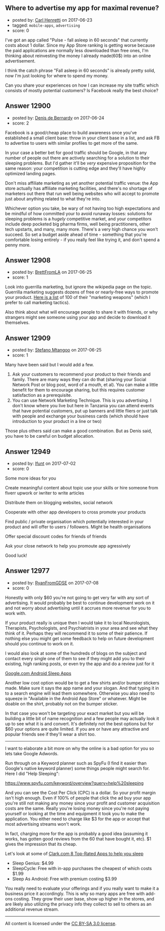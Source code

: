 ## Where to advertise my app for maximal revenue?

- posted by: [Carl Henretti](https://stackexchange.com/users/10936651/carl-henretti) on 2017-06-23
- tagged: `mobile-apps`, `advertising`
- score: 0

<p>I've got an app called "Pulse - fall asleep in 60 seconds" that currently costs about 1 dollar. Since my App Store ranking is getting worse because the paid applications are normally less downloaded than free ones, I'm thinking about reinvesting the money I already made(60$) into an online advertisement. </p>

<p>I think the catch phrase "Fall asleep in 60 seconds" is already pretty solid, now I'm just looking for where to spend my money. </p>

<p>Can you share your experiences on how I can increase my site traffic which consists of mostly potential customers? Is Facebook really the best choice?</p>



## Answer 12900

- posted by: [Denis de Bernardy](https://stackexchange.com/users/182468/denis-de-bernardy) on 2017-06-24
- score: 2

<p>Facebook is a good/cheap place to build awareness once you've established a small client base: throw in your client base in a list, and ask FB to advertise to users with similar profiles to get more of the same.</p>

<p>In your case a better bet for good traffic should be Google, in that any number of people out there are actively searching for a solution to their sleeping problems. But I'd gather it'll be <em>very</em> expensive proposition for the same reason: your competition is cutting edge and they'll have highly optimized landing pages.</p>

<p>Don't miss affiliate marketing as yet another potential traffic venue: the App store actually has affiliate marketing facilities, and there's no shortage of marketers out there that run well being websites who will accept to promote just about anything related to what they're into.</p>

<p>Whichever option you take, be wary of not having too high expectations and be mindful of how committed your to avoid runaway losses: solutions for sleeping problems is a <em>hugely</em> competitive market, and your competitors include deep pocketed big pharma firms, well being practitioners, other tech upstarts, and many, many more. There's a very high chance you won't succeed. So set a budget aside ahead of time - something that you're comfortable losing entirely - if you really feel like trying it, and don't spend a penny more.</p>



## Answer 12908

- posted by: [BrettFromLA](https://stackexchange.com/users/2813127/brettfromla) on 2017-06-25
- score: 1

<p>Look into guerrilla marketing, but ignore the wikipedia page on the topic. Guerrilla marketing suggests dozens of free or nearly-free ways to promote your product. <a href="http://www.evancarmichael.com/Entrepreneur-Advice/446/100-Marketing-Weapons.html" rel="nofollow noreferrer">Here is a list</a> of 100 of their "marketing weapons" (which I prefer to call marketing tactics).</p>

<p>Also think about what will encourage people to share it with friends, or why strangers might see someone using your app and decide to download it themselves.</p>



## Answer 12909

- posted by: [Stefano Mtangoo](https://stackexchange.com/users/365002/stefano-mtangoo) on 2017-06-25
- score: 1

<p>Many have been said but I would add a few.</p>

<ol>
<li>Ask your customers to recommend your product to their friends and family. There are many ways they can do that (sharing your Social Network Post or blog post, word of a mouth, et al). You can make a little benefit for them to encourage sharing, but this requires customer satisfaction as a prerequisite.</li>
<li>You can use Network Marketing Technique. This is you advertising. I don't know where you live but here in Tanzania you can attend events that have potential customers, put up banners and little fliers or just talk with people and exchange your business cards (which should have introduction to your product in a line or two)</li>
</ol>

<p>Those plus others said can make a good combination. But as Denis said, you have to be careful on budget allocation. </p>



## Answer 12949

- posted by: [Ifunt](https://stackexchange.com/users/8819009/ifunt) on 2017-07-02
- score: 0

<p>Some more ideas for you</p>

<p>Create meaningful content about topic use your skills or hire someone from fiverr upwork or iwriter to write articles</p>

<p>Distribute them on blogging websites, social network</p>

<p>Cooperate with other app developers to cross promote your products</p>

<p>Find public / private organisation which potentially interested in your product and will offer to users / followers.
Might be health organisations</p>

<p>Offer special discount codes for friends of friends</p>

<p>Ask your close network to help you promoute app agressively</p>

<p>Good luck!</p>



## Answer 12977

- posted by: [RyanFromGDSE](https://stackexchange.com/users/918629/ryanfromgdse) on 2017-07-08
- score: 0

<p>Honestly with only $60 you're not going to get very far with any sort of advertising. It would probably be best to continue development work on it and not worry about advertising until it accrues more revenue for you to work with.</p>

<p>If your product really is unique then I would take it to local Neurologists, Therapists, Psychologists, and Psychiatrists in your area and see what they think of it. Perhaps they will recommend it to some of their patience. If nothing else you might get some feedback to help on future development should you continue to work on it.</p>

<p>I would also look at some of the hundreds of blogs on the subject and contact every single one of them to see if they might add you to their existing, high ranking posts, or even try the app and do a review just for it</p>

<p><a href="https://www.google.com/search?q=android+sleep+app&amp;rlz=1C5CHFA_enUS727US727&amp;oq=android+sleep+app&amp;aqs=chrome..69i57j0l5.1943j0j7&amp;sourceid=chrome&amp;ie=UTF-8" rel="nofollow noreferrer">Google.com Android Sleep Apps</a></p>

<p>Another low cost option would be to get a few shirts and/or bumper stickers made. Make sure it says the app name and your slogan. And that typing it in to a search engine will lead them somewhere. Otherwise you also need to squeeze in "Available in the Android App Store" or whatever. Might be doable on the shirt, probably not on the bumper sticker.</p>

<p>In that case you won't be targeting your exact market but you will be building a little bit of name recognition and a few people may actually look it up to see what it is and convert. It's definitely not the best options but for $60 your options are quite limited. If you are or have any attractive and popular friends see if they'll wear a shirt too.</p>

<hr>

<p>I want to elaborate a bit more on why the online is a bad option for you so lets take Google Adwords.</p>

<p>Run through on a Keyword planner such as SpyFu (I find it easier than Google's native keyword planner) some things people might search for. Here I did "Help Sleeping":</p>

<p><a href="https://www.spyfu.com/keyword/overview?query=help%20sleeping" rel="nofollow noreferrer">https://www.spyfu.com/keyword/overview?query=help%20sleeping</a></p>

<p>And you can see the Cost Per Click (CPC) is a dollar. So your profit margin isn't high enough. Even if 100% of people that click the ad buy your app you're still not making any money since your profit and customer acquisition costs are the same. Really you're losing money since you're not paying yourself or looking at the time and equipment it took you to make the application. You either need to charge like $3 for the app or accept that most advertising streams won't work.</p>

<p>In fact, charging more for the app is probably a good idea (assuming it works, has gotten good reviews from the 60 that have bought it, etc). $1 gives the impression that its cheap. </p>

<p>Let's look at some of <a href="http://clark.com/health-health-care/apps-that-help-you-get-better-sleep/" rel="nofollow noreferrer">Clark.com 8 Top-Rated Apps to help you sleep</a></p>

<ul>
<li>Sleep Genius: $4.99</li>
<li>SleepCycle: Free with in-app purchases the cheapest of which costs $1.99</li>
<li>Sleep As Android: Free with premium costing $3.99</li>
</ul>

<p>You really need to evaluate your offerings and if you really want to make it a business price it accordingly. This is why so many apps are free with add-ons costing. They grow their user base, show up higher in the stores, and are likely also utilizing the privacy info they collect to sell to others as an additional revenue stream.</p>




---

All content is licensed under the [CC BY-SA 3.0 license](https://creativecommons.org/licenses/by-sa/3.0/).
